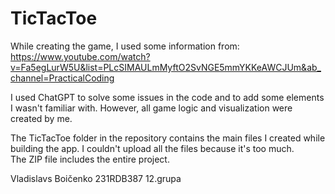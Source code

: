 # TicTacToe

While creating the game, I used some information from:  
https://www.youtube.com/watch?v=Fa5egLurW5U&list=PLcSIMAULmMyftO2SvNGE5mmYKKeAWCJUm&ab_channel=PracticalCoding

I used ChatGPT to solve some issues in the code and to add some elements I wasn't familiar with. However, all game logic and visualization were created by me.

The TicTacToe folder in the repository contains the main files I created while building the app. I couldn't upload all the files because it's too much.  
The ZIP file includes the entire project.

Vladislavs Boičenko 231RDB387 12.grupa
